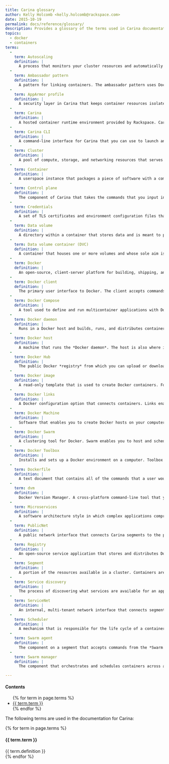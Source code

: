 ```yaml
---
title: Carina glossary
author: Kelly Holcomb <kelly.holcomb@rackspace.com>
date: 2015-10-19
permalink: docs/reference/glossary/
description: Provides a glossary of the terms used in Carina documentation
topics:
  - docker
  - containers
terms:
  -
    term: Autoscaling
    definition: |
      A process that monitors your cluster resources and automatically grows a cluster if needed. A scaling action is triggered when either the average CPU or average memory consumption exceeds 80 percent across the cluster.
  -
    term: Ambassador pattern
    definition: |
      A pattern for linking containers. The ambassador pattern uses Docker links with specialized ambassador containers to enable communication between containers across Docker hosts.
  -
    term: AppArmor profile
    definition: |
      A security layer in Carina that keeps container resources isolated. AppArmor is a Linux kernel security module. The profile denies access to sensitive file paths on the hosts, whitelists expected mount calls for the container file system, and restricts the device capabilities of the Docker process.
  -
    term: Carina
    definition: |
      A hosted container runtime environment provided by Rackspace. Carina is built on the open-source Docker Swarm project and provides bare-metal speeds, security, and portability for running your applications in containers.
  -
    term: Carina CLI
    definition: |
      A command-line interface for Carina that you can use to launch and control Docker Swarm clusters on a Carina endpoint.
  -
    term: Cluster
    definition: |
      A pool of compute, storage, and networking resources that serves as a host for one or more containerized applications. Carina provisions Docker Swarm clusters for running containers.
  -
    term: Container
    definition: |
      A userspace instance that packages a piece of software with a complete file system that contains everything that the software needs to run, such as code, system tools, and system libraries. Each container is an isolated and secure application platform. A container is created from an *image*. Containers can be run, started, stopped, moved, and deleted.
  -
    term: Control plane
    definition: |
      The component of Carina that takes the commands that you input in the UI or CLI and performs functions such as creating clusters and adding segments to clusters.
  -
    term: Credentials
    definition: |
      A set of TLS certificates and environment configuration files that you need to download and use to authenticate to your Carina cluster.
  -
    term: Data volume
    definition: |
      A directory within a container that stores data and is meant to persist beyond the life cycle of the container. Data volumes can be shared and reused among containers, and they can be created in special *data volume containers*.
  -
    term: Data volume container (DVC)
    definition: |
      A container that houses one or more volumes and whose sole aim is to store data in a persistent way. DVCs are often used as a centralized data store across multiple containers on the same Docker host. Other containers can mount the volume inside a DVC and save their data to it, providing non-persistent containers with a way to handle persistent storage.
  -
    term: Docker
    definition: |
      An open-source, client-server platform for building, shipping, and running distributed applications in containers. Also referred to as the Docker Engine.
  -
    term: Docker client
    definition: |
      The primary user interface to Docker. The client accepts commands from users and communicates with the Docker *daemon*, which runs in the Docker host. In Carina, the client is configured to communicate with the segments in a cluster.
  -
    term: Docker Compose
    definition: |
      A tool used to define and run multicontainer applications with Docker. With Compose, you use a YAML file to define a multicontainer application, and then start the application with a single command.
  -
    term: Docker daemon
    definition: |
      Runs in a Docker host and builds, runs, and distributes containers. Users interact with the daemon through the Docker *client*. Sometimes referred to as the Docker *server* or *engine*.  	
  -
    term: Docker host
    definition: |
      A machine that runs the *Docker daemon*. The host is also where images are built and containers are created. When Docker is run locally on Windows and Mac OS X machines, the host runs in a virtual machine built by the *Docker Machine*. In Carina clusters, the equivalent of a Docker host is a *segment*.
  -
    term: Docker Hub
    definition: |
      The public Docker *registry* from which you can upload or download images.
  -
    term: Docker image
    definition: |
      A read-only template that is used to create Docker containers. For example, an image could contain an Ubuntu operating system with Apache and your web application installed. You can download public images or create your own. Images are stored in *registries*.   	
  -
    term: Docker links
    definition: |
      A Docker configuration option that connects containers. Links enable containers that are on the same host to communicate.
  -
    term: Docker Machine
    definition: |
      Software that enables you to create Docker hosts on your computer or in the cloud. It creates hosts, installs Docker on them, and configures the Docker client to talk to them. A machine is the combination of a Docker *host* and a Docker *client*. Docker Machine uses the `docker-machine` binary.  	
  -
    term: Docker Swarm
    definition: |
      A clustering tool for Docker. Swarm enables you to host and schedule a cluster of Docker containers. Carina uses Docker Swarm clusters.
  -
    term: Docker Toolbox
    definition: |
      Installs and sets up a Docker environment on a computer. Toolbox is available for Windows and Mac OS X, and it installs the Docker client, Docker Machine, Docker Compose (Mac only), Kitematic, and Oracle VM VirtualBox.
  -
    term: Dockerfile
    definition: |
      A text document that contains all of the commands that a user would call on the command line to assemble an *image*.
  -
    term: dvm
    definition: |
      Docker Version Manager. A cross-platform command-line tool that you can use to install and switch between Docker clients. Using dvm avoids and addresses the Docker client/server API mismatch error. Carina's credentials are designed to work with dvm. After you load your cluster credentials, run `dvm use`, and dvm will switch to the version of Docker used by your cluster.   
  -
    term: Microservices
    definition: |
      A software architecture style in which complex applications comprise small, independent processes that communicate with each other through APIs.
  -
    term: PublicNet
    definition: |
      A public network interface that connects Carina segments to the public Internet. When you create a segment, it gets an IPv4 and IPv6 address from PublicNet by default. This is the address that the segment uses to communicate with the public Internet.
  -
    term: Registry
    definition: |
      An open-source service application that stores and distributes Docker images. You can run your own registry or use one of the publicly available registries. The public Docker registry is called *Docker Hub*.
  -
    term: Segment
    definition: |
      A portion of the resources available in a cluster. Containers are housed in segments on the cluster. A Carina segment is an LXC container provisioned by libvirt. Segments are composed of a Swarm agent, a Docker Engine, and containers.
  -
    term: Service discovery
    definition: |
      The process of discovering what services are available for an application. Service discovery is a two-part process. *Registration* is the process of a service registering its location with a central directory. *Discovery* occurs when a client application asks the directory for the location of a service.
  -
    term: ServiceNet
    definition: |
      An internal, multi-tenant network interface that connects segments within Carina. When you create a segment, it gets only an IPv4 address from ServiceNet by default. This is the address that the segment can use to communicate with other segments in Carina.
  -
    term: Scheduler
    definition: |
      A mechanism that is responsible for the life cycle of a container. The scheduler chooses the best *segment* to put the container in, and starts, stops, and destroys the container when requested. Different scheduler strategies can be used to pick the best segment to hold a container. In Carina, the spread scheduler strategy is used.
  -
    term: Swarm agent
    definition: |
      The component on a segment that accepts commands from the *Swarm manager*. The agent communicates with the Docker Engine to perform the commands, such as running containers.
  -
    term: Swarm manager
    definition: |
      The component that orchestrates and schedules containers across an entire cluster. The Swarm manager assigns your containers to the segments in the cluster via the *Swarm agent*.

---
```


<div class="table-of-contents">
  <h4>Contents</h4>
  <ul>
  {% for term in page.terms %}
    <li><a href="#{{ term.term | slugify }}">{{ term.term }}</a></li>
  {% endfor %}
  </ul>
</div>

The following terms are used in the documentation for Carina:

{% for term in page.terms %}
  <h4 id="{{ term.term | slugify }}">{{ term.term }}</h4>
  <div class="definition">
    {{ term.definition }}
  </div>
{% endfor %}
